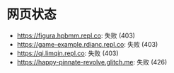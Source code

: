 # 网页状态
- https://figura.hpbmm.repl.co: 失败 (403)
- https://game-example.rdianc.repl.co: 失败 (403)
- https://qi.limqin.repl.co: 失败 (403)
- https://happy-pinnate-revolve.glitch.me: 失败 (426)
